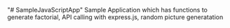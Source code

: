 "# SampleJavaScriptApp" 
Sample Application which has functions to generate factorial, API calling with express.js, random picture generatation
